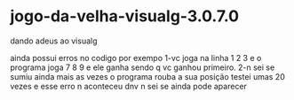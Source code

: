 # jogo-da-velha-visualg-3.0.7.0
dando adeus ao visualg

ainda possui erros no codigo por exempo 
1-vc joga na linha 1 2 3 e o programa joga 7 8 9 e ele ganha sendo q vc ganhou primeiro.
2-n sei se sumiu ainda mais as vezes o programa rouba a sua posição testei umas 20 vezes e esse erro n aconteceu dnv n sei se ainda pode aparecer
